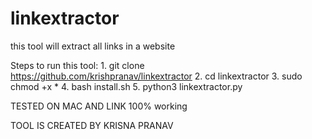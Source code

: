 # linkextractor
this tool will extract all links in a website

Steps to run this tool:
      1. git clone https://github.com/krishpranav/linkextractor
      2. cd linkextractor
      3. sudo chmod +x *
      4. bash install.sh
      5. python3 linkextractor.py
      
TESTED ON MAC AND LINK 100% working

TOOL IS CREATED BY KRISNA PRANAV
